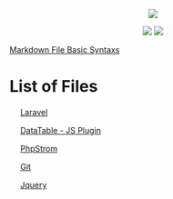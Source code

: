 <p align="center"><a href="#" target="_blank"><img src="https://github.com/mehediishere/All-Readme.md-files/blob/885e707d93ffbf9acaab8a14e685de258b9340a1/Images/markdown-files.jpg"></a></p>

<p align="center">
  <img src="https://img.shields.io/badge/File-Markdown-lightgreen">
  <img src="https://img.shields.io/badge/File Generate-22 Jun 2021-blue">
</p>

[Markdown File Basic Syntaxs](https://www.markdownguide.org/basic-syntax/)

# List of Files
<img src="https://upload.wikimedia.org/wikipedia/commons/thumb/9/9a/Laravel.svg/1200px-Laravel.png" width="15"> [Laravel](https://github.com/mehediishere/All-Readme.md-files/blob/885e707d93ffbf9acaab8a14e685de258b9340a1/Laravel.md)

<img src="https://upload.wikimedia.org/wikipedia/commons/a/a4/Datatables_logo_square.png" width="15"> [DataTable - JS Plugin](https://github.com/mehediishere/All-Readme.md-files/blob/54d8c28dceab7aa84c865255b5ff15baca9cf387/DataTable.md)

<img src="https://upload.wikimedia.org/wikipedia/commons/thumb/c/c9/PhpStorm_Icon.svg/1200px-PhpStorm_Icon.png" width="15"> [PhpStrom](https://github.com/mehediishere/All-Readme.md-files/blob/54d8c28dceab7aa84c865255b5ff15baca9cf387/PhpStorm.md)

<img src="https://avatars.githubusercontent.com/u/18133?s=200&v=4" width="15"> [Git](https://github.com/mehediishere/All-Readme.md-files/blob/54d8c28dceab7aa84c865255b5ff15baca9cf387/git.md)

<img src="https://avatars.githubusercontent.com/u/70142?s=280&v=4" width="15"> [Jquery](https://github.com/mehediishere/All-Readme.md-files/blob/54d8c28dceab7aa84c865255b5ff15baca9cf387/jQuery.md)

